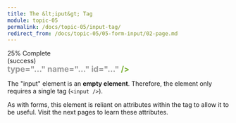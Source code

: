 ```yaml
---
title: The &lt;iput&gt; Tag
module: topic-05
permalink: /docs/topic-05/input-tag/
redirect_from: /docs/topic-05/05-form-input/02-page.md
---
```


<div class="divider-heading"></div>


<div class="panel panel-success">
  <div class="progress" style="margin-bottom: 0; border-bottom-left-radius: 0; border-bottom-right-radius: 0;">
    <div class="progress-bar progress-bar-success progress-bar-striped" role="progressbar" aria-valuenow="25" aria-valuemin="0" aria-valuemax="100" style="width: 25%">
      <span class="sr-only">25% Complete (success)</span>
    </div>
  </div>
  <div class="panel-body">
    <p style="font-size: large; margin: 0;"><span style="color: #79AF33; font-weight: bold;"><input</span> <span style="color: #999">type="..." name="..." id="..."</span> <span style="color: #79AF33; font-weight: bold;">/></span></p>
  </div>
</div>


The "input" element is an **empty element**. Therefore, the element only requires a single tag (`<input />`).

As with forms, this element is reliant on attributes within the tag to allow it to be useful. Visit the next pages to learn these attributes.
